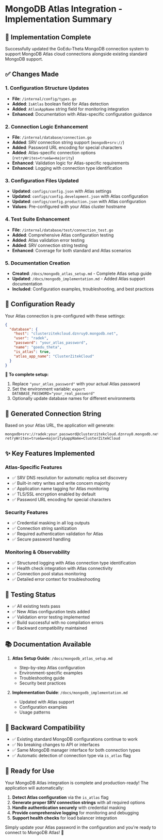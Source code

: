 # MongoDB Atlas Integration - Implementation Summary

## 🎯 **Implementation Complete**

Successfully updated the GoEdu-Theta MongoDB connection system to support MongoDB Atlas cloud connections alongside existing standard MongoDB support.

## ✅ **Changes Made**

### 1. **Configuration Structure Updates**
- **File**: `/internal/config/types.go`
- **Added**: `IsAtlas` boolean field for Atlas detection
- **Added**: `AtlasAppName` string field for monitoring integration
- **Enhanced**: Documentation with Atlas-specific configuration guidance

### 2. **Connection Logic Enhancement**
- **File**: `/internal/database/connection.go`
- **Added**: SRV connection string support (`mongodb+srv://`)
- **Added**: Password URL encoding for special characters
- **Added**: Atlas-specific connection options (`retryWrites=true&w=majority`)
- **Enhanced**: Validation logic for Atlas-specific requirements
- **Enhanced**: Logging with connection type identification

### 3. **Configuration Files Updated**
- **Updated**: `configs/config.json` with Atlas settings
- **Updated**: `configs/config.development.json` with Atlas configuration  
- **Updated**: `configs/config.production.json` with Atlas configuration
- **Values**: Pre-configured with your Atlas cluster hostname

### 4. **Test Suite Enhancement**
- **File**: `/internal/database/test/connection_test.go`
- **Added**: Comprehensive Atlas configuration testing
- **Added**: Atlas validation error testing
- **Added**: SRV connection string testing
- **Enhanced**: Coverage for both standard and Atlas scenarios

### 5. **Documentation Creation**
- **Created**: `/docs/mongodb_atlas_setup.md` - Complete Atlas setup guide
- **Updated**: `/docs/mongodb_implementation.md` - Added Atlas support documentation
- **Included**: Configuration examples, troubleshooting, and best practices

## 🔧 **Configuration Ready**

Your Atlas connection is pre-configured with these settings:

```json
{
  "database": {
    "host": "clusterzitekcloud.dznruy0.mongodb.net",
    "user": "radek", 
    "password": "your_atlas_password",
    "name": "goedu_theta",
    "is_atlas": true,
    "atlas_app_name": "ClusterZitekCloud"
  }
}
```

**📝 To complete setup:**
1. Replace `"your_atlas_password"` with your actual Atlas password
2. Set the environment variable: `export DATABASE_PASSWORD="your_real_password"`
3. Optionally update database names for different environments

## 🚀 **Generated Connection String**

Based on your Atlas URL, the application will generate:

```
mongodb+srv://radek:your_password@clusterzitekcloud.dznruy0.mongodb.net/goedu_theta?retryWrites=true&w=majority&appName=ClusterZitekCloud
```

## ✨ **Key Features Implemented**

### **Atlas-Specific Features**
- ✅ SRV DNS resolution for automatic replica set discovery
- ✅ Built-in retry writes and write concern majority
- ✅ Application name tagging for Atlas monitoring
- ✅ TLS/SSL encryption enabled by default
- ✅ Password URL encoding for special characters

### **Security Features**  
- ✅ Credential masking in all log outputs
- ✅ Connection string sanitization
- ✅ Required authentication validation for Atlas
- ✅ Secure password handling

### **Monitoring & Observability**
- ✅ Structured logging with Atlas connection type identification
- ✅ Health check integration with Atlas connectivity
- ✅ Connection pool status monitoring
- ✅ Detailed error context for troubleshooting

## 🧪 **Testing Status**

- ✅ All existing tests pass
- ✅ New Atlas configuration tests added
- ✅ Validation error testing implemented
- ✅ Build successful with no compilation errors
- ✅ Backward compatibility maintained

## 📚 **Documentation Available**

1. **Atlas Setup Guide**: `/docs/mongodb_atlas_setup.md`
   - Step-by-step Atlas configuration
   - Environment-specific examples
   - Troubleshooting guide
   - Security best practices

2. **Implementation Guide**: `/docs/mongodb_implementation.md`
   - Updated with Atlas support
   - Configuration examples
   - Usage patterns

## 🔄 **Backward Compatibility**

- ✅ Existing standard MongoDB configurations continue to work
- ✅ No breaking changes to API or interfaces
- ✅ Same MongoDB manager interface for both connection types
- ✅ Automatic detection of connection type via `is_atlas` flag

## 🎉 **Ready for Use**

Your MongoDB Atlas integration is complete and production-ready! The application will automatically:

1. **Detect Atlas configuration** via the `is_atlas` flag
2. **Generate proper SRV connection strings** with all required options
3. **Handle authentication securely** with credential masking
4. **Provide comprehensive logging** for monitoring and debugging
5. **Support health checks** for load balancer integration

Simply update your Atlas password in the configuration and you're ready to connect to MongoDB Atlas! 🚀
